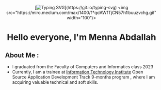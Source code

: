 
<div align ="center">
 
[![Typing SVG](https://readme-typing-svg.herokuapp.com?font=Fira+Code&pause=1000&color=F7E13D&background=000000&random=false&width=435&lines=%3E%3E+Hello%2C+World!)](https://git.io/typing-svg)
<img src="https://miro.medium.com/max/1400/1*qdAW1TjCN57h1lbuuzvchg.gif" width="100"/>
<h1 align="center">Hello everyone, I'm Menna Abdallah </h1>
</div>

## About Me :

- I graduated from the Faculty of Computers and Informatics class 2023
- Currently, I am a trainee at <a href="https://iti.gov.eg/iti/home" target="blank"> Information Technology Institute</a> Open Source Application Development Track 9-months program , where I am acquiring valuable technical and soft skills.
<!--
- I graduated from the Faculty of Engineering at Cairo University in 2023 with a **very good** overall grade, and an **A+** for my graduation project.
- During my time at university, I participated with my team in the **NLP Competition at Nile University** AI Hackathon to solve a Named Entity Recognition problem, and we achieved **fourth place** out of ten teams. Moreover, I participated in the **\_VOIS Vantage 2022 Competition** - Egypt Track with two of my friends to solve real-life strategy case studies and achieved **first place** :1st_place_medal:.

## Connect with me:

<!-- - #### **hadeer.khaled.elmalah@gmail.com** <br> -->
<!--
<div align="center"><a href="mailto:hadeer.khaled.elmalah@gmail.com"><img img src="https://img.shields.io/badge/Gmail-%23EA4335.svg?style=plastic&logo=gmail&logoColor=white" alt="Gmail"/></a>&emsp;<a href="https://www.linkedin.com/in/hadeer-khaled-nabil/"><img src="https://img.shields.io/badge/Linkedin-%230A66C2.svg?style=plastic&logo=linkedin&logoColor=white" alt="LinkedIn"/></a>&emsp;<a href="https://wa.me/0201120325563"><img src="https://img.shields.io/badge/Whatsapp-%2325D366.svg?style=plastic&logo=whatsapp&logoColor=white" alt="Whatsapp"/></a>&emsp;<a href="https://www.hackerrank.com/profile/hadeer_khaled_e1"><img src="https://img.shields.io/badge/-Hackerrank-2EC866?style=plastic&logo=HackerRank&logoColor=white" alt="hackerrank"/></a>
</div>

## Languages and Tools:
<!--

<p align="center"><a href="https://www.geeksforgeeks.org/c-plus-plus/" target="_blank" rel="noreferrer"> <img src="https://cdn.worldvectorlogo.com/logos/c.svg" alt="cpp" width="40" height="40"/> </a><a href="https://www.cprogramming.com/" target="_blank" rel="noreferrer"> <img src="https://raw.githubusercontent.com/devicons/devicon/master/icons/c/c-original.svg" alt="c" width="40" height="40"/> </a>
<a href="https://www.java.com" target="_blank" rel="noreferrer"> <img src="https://raw.githubusercontent.com/devicons/devicon/master/icons/java/java-original.svg" alt="java" width="40" height="40"/> </a>
<a href="https://www.w3schools.com/css/" target="_blank" rel="noreferrer"> <img src="https://raw.githubusercontent.com/devicons/devicon/master/icons/css3/css3-original-wordmark.svg" alt="css3" width="40" height="40"/> </a>
<a href="https://www.w3.org/html/" target="_blank" rel="noreferrer"> <img src="https://raw.githubusercontent.com/devicons/devicon/master/icons/html5/html5-original-wordmark.svg" alt="html5" width="40" height="40"/> </a>
<a href="https://developer.mozilla.org/en-US/docs/Web/JavaScript" target="_blank" rel="noreferrer"> <img src="https://raw.githubusercontent.com/devicons/devicon/master/icons/javascript/javascript-original.svg" alt="javascript" width="40" height="40"/> </a>
<a href="https://www.python.org" target="_blank" rel="noreferrer"> <img src="https://raw.githubusercontent.com/devicons/devicon/master/icons/python/python-original.svg" alt="python" width="40" height="40"/> </a>
<a href="https://www.tensorflow.org/" target="_blank" rel="noreferrer"> <img src="https://user-images.githubusercontent.com/25181517/223639822-2a01e63a-a7f9-4a39-8930-61431541bc06.png" alt="python" width="40" height="40"/> </a>
<a href="https://github.com/marwin1991/profile-technology-icons/assets/76662862/2481dc48-be6b-4ebb-9e8c-3b957efe69fa" target="_blank" rel="noreferrer"> <img src="https://github.com/marwin1991/profile-technology-icons/assets/76662862/2481dc48-be6b-4ebb-9e8c-3b957efe69fa" alt="linux" width="40" height="40"/> </a>
</p>
-->
<!-- <p><img align="center" src="https://github-readme-stats.vercel.app/api/top-langs?username=hadeer-khaled&show_icons=true&locale=en&layout=compact" alt="hadeer-khaled" /></p>
 -->
 <!--

[![Top Langs](https://github-readme-stats.vercel.app/api/top-langs/?username=anuraghazra&size_weight=0.5&count_weight=0.5&layout=compact&hide=Astro,GLSL)](https://github.com/hadeer-khaled)
-->
